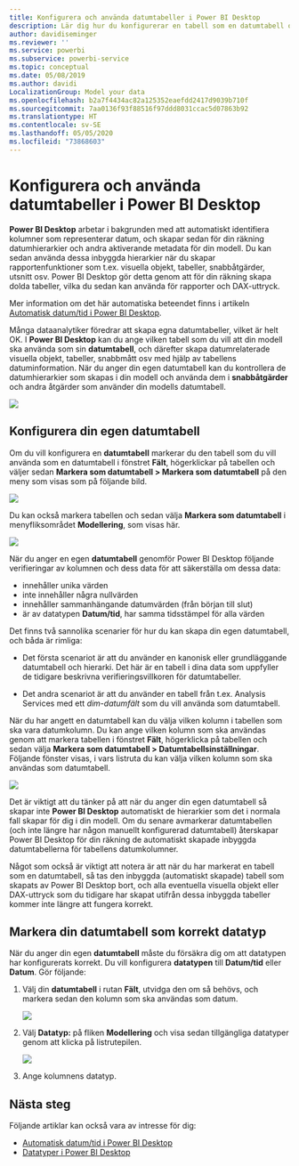 ```yaml
---
title: Konfigurera och använda datumtabeller i Power BI Desktop
description: Lär dig hur du konfigurerar en tabell som en datumtabell och vad detta innebär i Power BI Desktop
author: davidiseminger
ms.reviewer: ''
ms.service: powerbi
ms.subservice: powerbi-service
ms.topic: conceptual
ms.date: 05/08/2019
ms.author: davidi
LocalizationGroup: Model your data
ms.openlocfilehash: b2a7f4434ac82a125352eaefdd2417d9039b710f
ms.sourcegitcommit: 7aa0136f93f88516f97ddd8031ccac5d07863b92
ms.translationtype: HT
ms.contentlocale: sv-SE
ms.lasthandoff: 05/05/2020
ms.locfileid: "73868603"
---
```

# <a name="set-and-use-date-tables-in-power-bi-desktop"></a>Konfigurera och använda datumtabeller i Power BI Desktop

**Power BI Desktop** arbetar i bakgrunden med att automatiskt identifiera kolumner som representerar datum, och skapar sedan för din räkning datumhierarkier och andra aktiverande metadata för din modell. Du kan sedan använda dessa inbyggda hierarkier när du skapar rapportenfunktioner som t.ex. visuella objekt, tabeller, snabbåtgärder, utsnitt osv. Power BI Desktop gör detta genom att för din räkning skapa dolda tabeller, vilka du sedan kan använda för rapporter och DAX-uttryck.

Mer information om det här automatiska beteendet finns i artikeln [Automatisk datum/tid i Power BI Desktop](desktop-auto-date-time.md).

Många dataanalytiker föredrar att skapa egna datumtabeller, vilket är helt OK. I **Power BI Desktop** kan du ange vilken tabell som du vill att din modell ska använda som sin **datumtabell**, och därefter skapa datumrelaterade visuella objekt, tabeller, snabbmått osv med hjälp av tabellens datuminformation. När du anger din egen datumtabell kan du kontrollera de datumhierarkier som skapas i din modell och använda dem i **snabbåtgärder** och andra åtgärder som använder din modells datumtabell. 

![](media/desktop-date-tables/date-tables_01.png)

## <a name="setting-your-own-date-table"></a>Konfigurera din egen datumtabell

Om du vill konfigurera en **datumtabell** markerar du den tabell som du vill använda som en datumtabell i fönstret **Fält**, högerklickar på tabellen och väljer sedan **Markera som datumtabell > Markera som datumtabell** på den meny som visas som på följande bild.

![](media/desktop-date-tables/date-tables_02.png)

Du kan också markera tabellen och sedan välja **Markera som datumtabell** i menyfliksområdet **Modellering**, som visas här.

![](media/desktop-date-tables/date-tables_02b.png)

När du anger en egen **datumtabell** genomför Power BI Desktop följande verifieringar av kolumnen och dess data för att säkerställa om dessa data:

* innehåller unika värden
* inte innehåller några nullvärden
* innehåller sammanhängande datumvärden (från början till slut)
* är av datatypen **Datum/tid**, har samma tidsstämpel för alla värden

Det finns två sannolika scenarier för hur du kan skapa din egen datumtabell, och båda är rimliga:

* Det första scenariot är att du använder en kanonisk eller grundläggande datumtabell och hierarki. Det här är en tabell i dina data som uppfyller de tidigare beskrivna verifieringsvillkoren för datumtabeller. 

* Det andra scenariot är att du använder en tabell från t.ex. Analysis Services med ett *dim-datumfält* som du vill använda som datumtabell. 

När du har angett en datumtabell kan du välja vilken kolumn i tabellen som ska vara datumkolumn. Du kan ange vilken kolumn som ska användas genom att markera tabellen i fönstret **Fält**, högerklicka på tabellen och sedan välja **Markera som datumtabell > Datumtabellsinställningar**. Följande fönster visas, i vars listruta du kan välja vilken kolumn som ska användas som datumtabell.

![](media/desktop-date-tables/date-tables_03.png)

Det är viktigt att du tänker på att när du anger din egen datumtabell så skapar inte **Power BI Desktop** automatiskt de hierarkier som det i normala fall skapar för dig i din modell. Om du senare avmarkerar datumtabellen (och inte längre har någon manuellt konfigurerad datumtabell) återskapar Power BI Desktop för din räkning de automatiskt skapade inbyggda datumtabellerna för tabellens datumkolumner.

Något som också är viktigt att notera är att när du har markerat en tabell som en datumtabell, så tas den inbyggda (automatiskt skapade) tabell som skapats av Power BI Desktop bort, och alla eventuella visuella objekt eller DAX-uttryck som du tidigare har skapat utifrån dessa inbyggda tabeller kommer inte längre att fungera korrekt. 

## <a name="marking-your-date-table-as-the-appropriate-data-type"></a>Markera din datumtabell som korrekt datatyp

När du anger din egen **datumtabell** måste du försäkra dig om att datatypen har konfigurerats korrekt. Du vill konfigurera **datatypen** till **Datum/tid** eller **Datum**. Gör följande:

1. Välj din **datumtabell** i rutan **Fält**, utvidga den om så behövs, och markera sedan den kolumn som ska användas som datum.
   
    ![](media/desktop-date-tables/date-tables_04.png) 

2. Välj **Datatyp:** på fliken **Modellering** och visa sedan tillgängliga datatyper genom att klicka på listrutepilen.

    ![](media/desktop-date-tables/date-tables_05.png)

3. Ange kolumnens datatyp. 


## <a name="next-steps"></a>Nästa steg

Följande artiklar kan också vara av intresse för dig:

* [Automatisk datum/tid i Power BI Desktop](desktop-auto-date-time.md)
* [Datatyper i Power BI Desktop](desktop-data-types.md)

